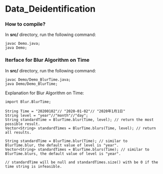 # Data_Deidentification

### How to compile?
In **src/** directory, run the following command:
```
javac Demo.java;
java Demo;
```

### Iterface for Blur Algorithm on Time
In **src/** directory, run the following command:
```
javac Demo/Demo_BlurTime.java;
java Demo/Demo_BlurTime;
```
Explanation for Blur Algorithm on Time:
```
import Blur.BlurTime;

String Time = "20200102"// "2020-01-02"// "2020年1月1日"
String level = "year"//"month"//"day";
String standardTime = BlurTime.blur(Time, level); // return the most possible result.
Vector<String> standardTimes = BlurTime.blurs(Time, level); // return all results.

String standardTime = BlurTime.blur(Time); // similar to BlurTime.blur, the default value of level is "year".
Vector<String> standardTimes = BlurTime.blurs(Time); // similar to BlurTime.blurs, the default value of level is "year".

// standardTime will be null and standardTimes.size() with be 0 if the time string is infeasible.
```
